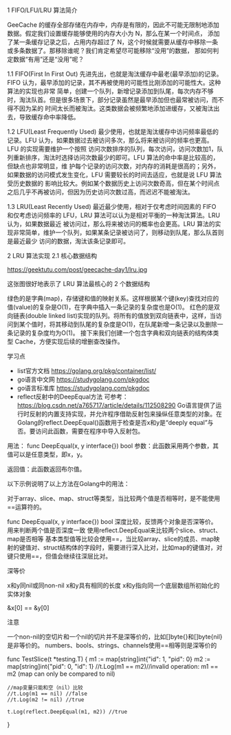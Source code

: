 1 FIFO/LFU/LRU 算法简介

GeeCache 的缓存全部存储在内存中，内存是有限的，因此不可能无限制地添加数据。假定我们设置缓存能够使用的内存大小为 N，那么在某一个时间点，
添加了某一条缓存记录之后，占用内存超过了 N，这个时候就需要从缓存中移除一条或多条数据了。那移除谁呢？我们肯定希望尽可能移除“没用”的数据，
那如何判定数据“有用”还是“没用”呢？

1.1 FIFO(First In First Out)
先进先出，也就是淘汰缓存中最老(最早添加)的记录。FIFO 认为，最早添加的记录，其不再被使用的可能性比刚添加的可能性大。这种算法的实现也非常
简单，创建一个队列，新增记录添加到队尾，每次内存不够时，淘汰队首。但是很多场景下，部分记录虽然是最早添加但也最常被访问，而不得不因为呆的
时间太长而被淘汰。这类数据会被频繁地添加进缓存，又被淘汰出去，导致缓存命中率降低。

1.2 LFU(Least Frequently Used)
最少使用，也就是淘汰缓存中访问频率最低的记录。LFU 认为，如果数据过去被访问多次，那么将来被访问的频率也更高。LFU 的实现需要维护一个按照
访问次数排序的队列，每次访问，访问次数加1，队列重新排序，淘汰时选择访问次数最少的即可。LFU 算法的命中率是比较高的，但缺点也非常明显，维
护每个记录的访问次数，对内存的消耗是很高的；另外，如果数据的访问模式发生变化，LFU 需要较长的时间去适应，也就是说 LFU 算法受历史数据的
影响比较大。例如某个数据历史上访问次数奇高，但在某个时间点之后几乎不再被访问，但因为历史访问次数过高，而迟迟不能被淘汰。

1.3 LRU(Least Recently Used)
最近最少使用，相对于仅考虑时间因素的 FIFO 和仅考虑访问频率的 LFU，LRU 算法可以认为是相对平衡的一种淘汰算法。LRU 认为，如果数据最近
被访问过，那么将来被访问的概率也会更高。LRU 算法的实现非常简单，维护一个队列，如果某条记录被访问了，则移动到队尾，那么队首则是最近最少
访问的数据，淘汰该条记录即可。

2 LRU 算法实现
2.1 核心数据结构

https://geektutu.com/post/geecache-day1/lru.jpg

这张图很好地表示了 LRU 算法最核心的 2 个数据结构

绿色的是字典(map)，存储键和值的映射关系。这样根据某个键(key)查找对应的值(value)的复杂是O(1)，在字典中插入一条记录的复杂度也是O(1)。
红色的是双向链表(double linked list)实现的队列。将所有的值放到双向链表中，这样，当访问到某个值时，将其移动到队尾的复杂度是O(1)，在队尾新增一条记录以及删除一条记录的复杂度均为O(1)。
接下来我们创建一个包含字典和双向链表的结构体类型 Cache，方便实现后续的增删查改操作。


学习点
- list官方文档 https://golang.org/pkg/container/list/
- go语言中文网 https://studygolang.com/pkgdoc
- go语言标准库 https://studygolang.com/pkgdoc
- reflect反射中的DeepEqual方法  可参考：https://blog.csdn.net/a765717/article/details/112508290
  Go语言提供了运行时反射的内置支持实现，并允许程序借助反射包来操纵任意类型的对象。在Golang的reflect.DeepEqual()函数用于检查是否x和y是“deeply equal”与否。要访问此函数，需要在程序中导入反射包。

用法：
func DeepEqual(x, y interface{}) bool
参数：此函数采用两个参数，其值可以是任意类型，即x，y。

返回值：此函数返回布尔值。

以下示例说明了以上方法在Golang中的用法：

对于array、slice、map、struct等类型，当比较两个值是否相等时，是不能使用==运算符的。

func DeepEqual(x, y interface{}) bool
深度比较，反馈两个对象是否深等价。
用来判断两个值是否深度一致
使用reflect.DeepEqual来比较两个slice、struct、map是否相等
基本类型值等比较会使用==，当比较array、slice的成员、map映射的键值对、struct结构体的字段时，需要进行深入比对，比如map的键值对，对键只使用==，但值会继续往深层比对。

深等价

x和y同nil或同non-nil
x和y具有相同的长度
x和y指向同一个底层数组所初始化的实体对象

&x[0] == &y[0]

注意

一个non-nil的空切片和一个nil的切片并不是深等价的，比如[]byte{}和[]byte{nil}是非等价的。
numbers、bools、strings、channels使用==相等则是深等价的

func TestSlice(t *testing.T) {
m1 := map[string]int{"id": 1, "pid": 0}
m2 := map[string]int{"pid": 0, "id": 1}
//t.Log(m1 == m2)//invalid operation: m1 == m2 (map can only be compared to nil)

    //map变量只能和空（nil）比较
    //t.Log(m1 == nil) //false
    //t.Log(m2 != nil) //true

    t.Log(reflect.DeepEqual(m1, m2)) //true
}

